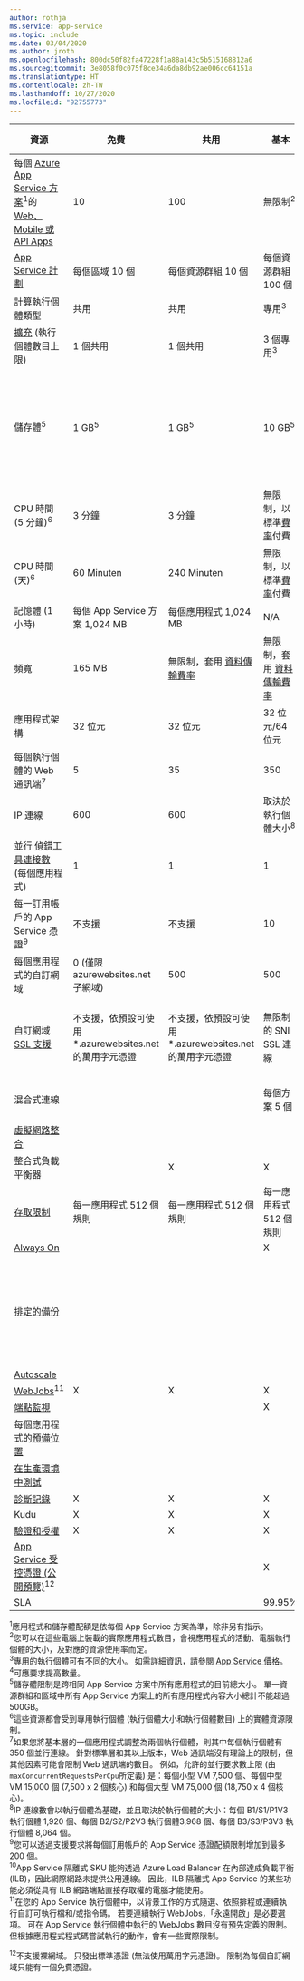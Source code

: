 ```yaml
---
author: rothja
ms.service: app-service
ms.topic: include
ms.date: 03/04/2020
ms.author: jroth
ms.openlocfilehash: 800dc50f82fa47228f1a88a143c5b515168812a6
ms.sourcegitcommit: 3e8058f0c075f8ce34a6da8db92ae006cc64151a
ms.translationtype: HT
ms.contentlocale: zh-TW
ms.lasthandoff: 10/27/2020
ms.locfileid: "92755773"
---
```

| 資源 | 免費 | 共用 | 基本 | 標準 | 進階 (v3) | 隔離 </th> |
| --- | --- | --- | --- | --- | --- | --- |
| 每個 [Azure App Service 方案](../articles/app-service/overview-hosting-plans.md)<sup>1</sup>的 [Web、Mobile 或 API Apps](https://azure.microsoft.com/services/app-service/) |10 |100 |無限制<sup>2</sup> |無限制<sup>2</sup> |無限制<sup>2</sup> |無限制<sup>2</sup>|
| [App Service 計劃](../articles/app-service/overview-hosting-plans.md) |每個區域 10 個 |每個資源群組 10 個 |每個資源群組 100 個 |每個資源群組 100 個 |每個資源群組 100 個 |每個資源群組 100 個|
| 計算執行個體類型 |共用 |共用 |專用<sup>3</sup> |專用<sup>3</sup> |專用<sup>3</sup></p> |專用<sup>3</sup>|
| [擴充](../articles/app-service/manage-scale-up.md) (執行個體數目上限) |1 個共用 |1 個共用 |3 個專用<sup>3</sup> |10 個專用<sup>3</sup> |30 個專用<sup>3</sup>|100 個專用<sup>4</sup>|
| 儲存體<sup>5</sup> |1 GB<sup>5</sup> |1 GB<sup>5</sup> |10 GB<sup>5</sup> |50 GB<sup>5</sup> |250 GB<sup>5</sup> <br/><br/> 若超過 250 GB，請提交支援要求。 |1 TB<sup>5</sup> <br/><br/> 可用的儲存體配額是 999 GB。 |
| CPU 時間 (5 分鐘)<sup>6</sup> |3 分鐘 |3 分鐘 |無限制，以標準[費率](https://azure.microsoft.com/pricing/details/app-service/)付費</a> |無限制，以標準[費率](https://azure.microsoft.com/pricing/details/app-service/)付費</a> |無限制，以標準[費率](https://azure.microsoft.com/pricing/details/app-service/)付費</a> |無限制，以標準[費率](https://azure.microsoft.com/pricing/details/app-service/)付費</a>|
| CPU 時間 (天)<sup>6</sup> |60 Minuten |240 Minuten |無限制，以標準[費率](https://azure.microsoft.com/pricing/details/app-service/)付費</a> |無限制，以標準[費率](https://azure.microsoft.com/pricing/details/app-service/)付費</a> |無限制，以標準[費率](https://azure.microsoft.com/pricing/details/app-service/)付費</a> |無限制，以標準[費率](https://azure.microsoft.com/pricing/details/app-service/)付費</a> |
| 記憶體 (1 小時) |每個 App Service 方案 1,024 MB |每個應用程式 1,024 MB |N/A |N/A |N/A |N/A |
| 頻寬 |165 MB |無限制，套用 [資料傳輸費率](https://azure.microsoft.com/pricing/details/data-transfers/) |無限制，套用 [資料傳輸費率](https://azure.microsoft.com/pricing/details/data-transfers/) |無限制，套用 [資料傳輸費率](https://azure.microsoft.com/pricing/details/data-transfers/) |無限制，套用 [資料傳輸費率](https://azure.microsoft.com/pricing/details/data-transfers/) |無限制，套用 [資料傳輸費率](https://azure.microsoft.com/pricing/details/data-transfers/) |
| 應用程式架構 |32 位元 |32 位元 |32 位元/64 位元 |32 位元/64 位元 |32 位元/64 位元 |32 位元/64 位元 |
| 每個執行個體的 Web 通訊端<sup>7</sup> |5 |35 |350 |無限制 |無限制 |無限制 |
| IP 連線 | 600 | 600 | 取決於執行個體大小<sup>8</sup> | 取決於執行個體大小<sup>8</sup> | 取決於執行個體大小<sup>8</sup> | 16,000 |
| 並行 [偵錯工具連接數](../articles/app-service/troubleshoot-dotnet-visual-studio.md) (每個應用程式) |1 |1 |1 |5 |5 |5 |
| 每一訂用帳戶的 App Service 憑證<sup>9</sup>| 不支援 | 不支援 |10 |10 |10 |10 |
| 每個應用程式的自訂網域</a> |0 (僅限 azurewebsites.net 子網域)|500 |500 |500 |500 |500 |
| 自訂網域 [SSL 支援](../articles/app-service/configure-ssl-certificate.md) |不支援，依預設可使用 \*.azurewebsites.net 的萬用字元憑證|不支援，依預設可使用 \*.azurewebsites.net 的萬用字元憑證|無限制的 SNI SSL 連線 |包含無限制的 SNI SSL 和 1 個 IP SSL 連線 |包含無限制的 SNI SSL 和 1 個 IP SSL 連線 | 包含無限制的 SNI SSL 和 1 個 IP SSL 連線|
| 混合式連線 | | | 每個方案 5 個 | 每個方案 25 個 | 每個應用程式 200 個 | 每個應用程式 200 個 |
| [虛擬網路整合](../articles/app-service/web-sites-integrate-with-vnet.md) | | |   |  X |  X  |  X  |
| 整合式負載平衡器 | |X |X |X |X |X<sup>10</sup> |
| [存取限制](../articles/app-service/networking-features.md#access-restrictions) | 每一應用程式 512 個規則 | 每一應用程式 512 個規則 | 每一應用程式 512 個規則 | 每一應用程式 512 個規則 | 每一應用程式 512 個規則 | 每一應用程式 512 個規則 |
| [Always On](../articles/app-service/configure-common.md) | | |X |X |X |X |
| [排定的備份](../articles/app-service/manage-backup.md) | | | | 排程每 2 小時備份，每天最多 12 次備份 (手動 + 排程) | 排程每小時備份，每天最多 50 次備份 (手動 + 排程) | 排程每小時備份，每天最多 50 次備份 (手動 + 排程) |
| [Autoscale](../articles/app-service/manage-scale-up.md) | | | |X |X |X |
| [WebJobs](../articles/app-service/webjobs-create.md)<sup>11</sup> |X |X |X |X |X |X |
| [端點監視](../articles/app-service/web-sites-monitor.md) | | |X |X |X |X |
| 每個應用程式的[預備位置](../articles/app-service/deploy-staging-slots.md)| | | |5 |20 |20 |
| [在生產環境中測試](../articles/app-service/deploy-staging-slots.md#route-traffic)| | | |X |X |X |
| [診斷記錄](../articles/app-service/troubleshoot-diagnostic-logs.md) | X | X | X | X | X | X |
| Kudu | X | X | X | X | X | X |
| [驗證和授權](../articles/app-service/overview-authentication-authorization.md) | X | X | X | X | X | X |
| [App Service 受控憑證 (公開預覽)](https://azure.microsoft.com/updates/secure-your-custom-domains-at-no-cost-with-app-service-managed-certificates-preview/)<sup>12</sup> | |  | X | X | X | X |
| SLA | |  |99.95%|99.95%|99.95%|99.95%|  

<sup>1</sup>應用程式和儲存體配額是依每個 App Service 方案為準，除非另有指示。  
<sup>2</sup>您可以在這些電腦上裝載的實際應用程式數目，會視應用程式的活動、電腦執行個體的大小，及對應的資源使用率而定。  
<sup>3</sup>專用的執行個體可有不同的大小。 如需詳細資訊，請參閱 [App Service 價格](https://azure.microsoft.com/pricing/details/app-service/)。  
<sup>4</sup>可應要求提高數量。  
<sup>5</sup>儲存體限制是跨相同 App Service 方案中所有應用程式的目前總大小。 單一資源群組和區域中所有 App Service 方案上的所有應用程式內容大小總計不能超過 500GB。  
<sup>6</sup>這些資源都會受到專用執行個體 (執行個體大小和執行個體數目) 上的實體資源限制。  
<sup>7</sup>如果您將基本層的一個應用程式調整為兩個執行個體，則其中每個執行個體有 350 個並行連線。 針對標準層和其以上版本，Web 通訊端沒有理論上的限制，但其他因素可能會限制 Web 通訊端的數目。 例如，允許的並行要求數上限 (由 `maxConcurrentRequestsPerCpu`所定義) 是：每個小型 VM 7,500 個、每個中型 VM 15,000 個 (7,500 x 2 個核心) 和每個大型 VM 75,000 個 (18,750 x 4 個核心)。  
<sup>8</sup>IP 連線數會以執行個體為基礎，並且取決於執行個體的大小：每個 B1/S1/P1V3 執行個體 1,920 個、每個 B2/S2/P2V3 執行個體3,968 個、每個 B3/S3/P3V3 執行個體 8,064 個。  
<sup>9</sup>您可以透過支援要求將每個訂用帳戶的 App Service 憑證配額限制增加到最多 200 個。  
<sup>10</sup>App Service 隔離式 SKU 能夠透過 Azure Load Balancer 在內部達成負載平衡 (ILB)，因此網際網路未提供公用連線。 因此，ILB 隔離式 App Service 的某些功能必須從具有 ILB 網路端點直接存取權的電腦才能使用。  
<sup>11</sup>在您的 App Service 執行個體中，以背景工作的方式隨選、依照排程或連續執行自訂可執行檔和/或指令碼。 若要連續執行 WebJobs，「永遠開啟」是必要選項。 可在 App Service 執行個體中執行的 WebJobs 數目沒有預先定義的限制。 但根據應用程式程式碼嘗試執行的動作，會有一些實際限制。

<sup>12</sup>不支援裸網域。 只發出標準憑證 (無法使用萬用字元憑證)。 限制為每個自訂網域只能有一個免費憑證。
